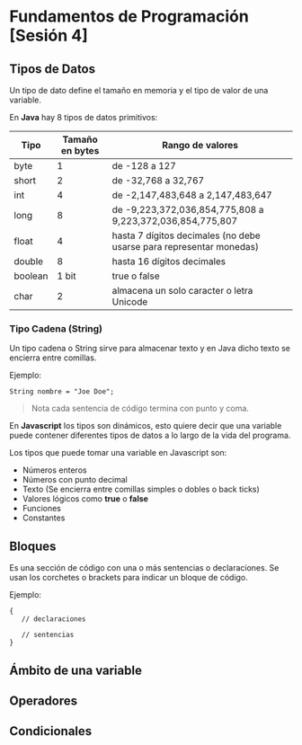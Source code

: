 # Fundamentos de Programación [Sesión 4]

## Tipos de Datos
Un tipo de dato define el tamaño en memoria y el tipo de valor de una variable.

En **Java** hay 8 tipos de datos primitivos:

|Tipo|Tamaño en bytes|Rango de valores|
|---|---|---|
|byte|1|de -128 a 127|
|short|2|de -32,768 a 32,767|
|int|4|de -2,147,483,648 a 2,147,483,647|
|long|8|de -9,223,372,036,854,775,808 a 9,223,372,036,854,775,807|
|float|4|hasta 7 dígitos decimales (no debe usarse para representar monedas)|
|double|8|hasta 16 dígitos decimales|
|boolean|1 bit|true o false|
|char|2|almacena un solo caracter o letra Unicode|

### Tipo Cadena (String)
Un tipo cadena o String sirve para almacenar texto y en Java dicho texto se encierra entre comillas.

Ejemplo:

```
String nombre = "Joe Doe";

```

> Nota cada sentencia de código termina con punto y coma.


En **Javascript** los tipos son dinámicos, esto quiere decir que una variable puede contener diferentes tipos de datos a lo largo de la vida del programa.

Los tipos que puede tomar una variable en Javascript son:

* Números enteros
* Números con punto decimal
* Texto (Se encierra entre comillas simples o dobles o back ticks)
* Valores lógicos como **true** o **false**
* Funciones
* Constantes

## Bloques
Es una sección de código con una o más sentencias o declaraciones. Se usan los corchetes o brackets para indicar un bloque de código.

Ejemplo:

```
{
   // declaraciones

   // sentencias
}

```


## Ámbito de una variable


## Operadores

## Condicionales




